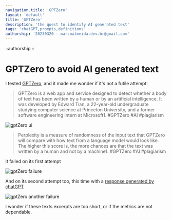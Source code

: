 ```yaml
---
navigation.title: 'GPTZero'
layout: 'default'
title: 'GPTZero'
description: 'the quest to identify AI generated text'
tags: 'chatGPT,prompts,definitions'
authorship: '20230320 - marcoalmeida.dev.br@gmail.com'
---
```

::authorship
::

# GPTZero to avoid AI generated text

I tested [GPTZero](https://app.gptzero.me/app/welcome), and it made me wonder if it's not a futile attempt:

> GPTZero is a web app and service designed to detect whether a body of text has been written by a human or by an artificial intelligence. It was developed by Edward Tian, a 22-year-old undergraduate studying computer science at Princeton University, and a former software engineering intern at Microsoft1. #GPTZero #AI #plagiarism

![gptZero ui](/img/2023-03-19-155707.png)


> Perplexity is a measure of randomness of the input text that GPTZero will compare with how text from a language model would look like. The higher this score is, the more chances are that the text was written by a human and not by a machine1. #GPTZero #AI #plagiarism

It failed on its first attempt

![gptZero failure](/img/2023-03-19155721.png)

And on its second attempt too, this time with a [response generated by chatGPT](/collab/harmless)

![gptZero another failure](/img/screencapture-app-gptzero-me-app-welcome-2023-03-19-16_05_30.png)

I wonder if these texts excerpts are too short, or if the metrics are not dependable.